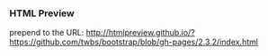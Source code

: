 ### HTML Preview ###
prepend to the URL: http://htmlpreview.github.io/?https://github.com/twbs/bootstrap/blob/gh-pages/2.3.2/index.html
